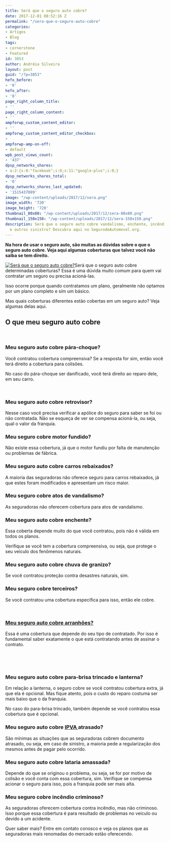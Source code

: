 ```yaml
---
title: Será que o seguro auto cobre?
date: 2017-12-01 08:52:16 Z
permalink: "/sera-que-o-seguro-auto-cobre"
categories:
- Artigos
- Blog
tags:
- cornerstone
- Featured
id: 3853
author: Andréia Silveira
layout: post
guid: "/?p=3853"
hefo_before:
- '0'
hefo_after:
- '0'
page_right_column_title:
- ''
page_right_column_content:
- ''
ampforwp_custom_content_editor:
- ''
ampforwp_custom_content_editor_checkbox:
- 
ampforwp-amp-on-off:
- default
wpb_post_views_count:
- '437'
dpsp_networks_shares:
- a:2:{s:8:"facebook";i:0;s:11:"google-plus";i:0;}
dpsp_networks_shares_total:
- '0'
dpsp_networks_shares_last_updated:
- '1515437089'
image: "/wp-content/uploads/2017/12/sera.png"
image_width: '720'
image_height: '720'
thumbnail_80x80: "/wp-content/uploads/2017/12/sera-80x80.png"
thumbnail_150x150: "/wp-content/uploads/2017/12/sera-150x150.png"
description: Será que o seguro auto cobre vandalismo, enchente, incêndio criminoso
  e outros sinistro? Descubra aqui no SegurodeAutomovel.org.
---
```


**Na hora de usar o seguro auto, são muitas as dúvidas sobre o que o seguro auto cobre. Veja aqui algumas coberturas que talvez você não saiba se tem direito.**

[<img class="alignleft wp-image-3857 size-medium" title="Será que o seguro auto cobre?" src="/wp-content/uploads/2017/12/sera-250x250.png" alt="Será que o seguro auto cobre?" width="250" height="250" srcset="/wp-content/uploads/2017/12/sera-250x250.png 250w, /wp-content/uploads/2017/12/sera-150x150.png 150w, /wp-content/uploads/2017/12/sera-700x700.png 700w, /wp-content/uploads/2017/12/sera-120x120.png 120w, /wp-content/uploads/2017/12/sera-80x80.png 80w, /wp-content/uploads/2017/12/sera.png 720w" sizes="(max-width: 250px) 100vw, 250px" />](/wp-content/uploads/2017/12/sera.png)Será que o seguro auto cobre determinadas coberturas? Essa é uma dúvida muito comum para quem vai contratar um seguro ou precisa acioná-las.

Isso ocorre porque quando contratamos um plano, geralmente não optamos por um plano completo e sim um básico.

Mas quais coberturas diferentes estão cobertas em um seguro auto? Veja algumas delas aqui.

## O que meu seguro auto cobre

&nbsp;

### Meu seguro auto cobre pára-choque?

Você contratou cobertura compreensiva? Se a resposta for sim, então você terá direito a cobertura para colisões.

No caso do pára-choque ser danificado, você terá direito ao reparo dele, em seu carro.

&nbsp;

### Meu seguro auto cobre retrovisor?

Nesse caso você precisa verificar a apólice do seguro para saber se foi ou não contratada. Não se esqueça de ver se compensa acioná-la, ou seja, qual o valor da franquia.

### Meu seguro cobre motor fundido?

Não existe essa cobertura, já que o motor fundiu por falta de manutenção ou problemas de fábrica.

### Meu seguro auto cobre carros rebaixados?

A maioria das seguradoras não oferece seguro para carros rebaixados, já que estes foram modificados e apresentam um risco maior.

### Meu seguro cobre atos de vandalismo?

As seguradoras não oferecem cobertura para atos de vandalismo.

### Meu seguro auto cobre enchente?

Essa coberta depende muito do que você contratou, pois não é válida em todos os planos.

Verifique se você tem a cobertura compreensiva, ou seja, que protege o seu veículo dos fenômenos naturais.

### Meu seguro auto cobre chuva de granizo?

Se você contratou proteção contra desastres naturais, sim.

### Meu seguro cobre terceiros?

Se você contratou uma cobertura específica para isso, então ele cobre.

&nbsp;

### <a href="/seguro-auto-arranhao" target="_blank" rel="noopener">Meu seguro auto cobre arranhões?</a>

Essa é uma cobertura que depende do seu tipo de contratado. Por isso é fundamental saber exatamente o que está contratando antes de assinar o contrato.

&nbsp;

&nbsp;

### Meu seguro auto cobre para-brisa trincado e lanterna?

Em relação a lanterna, o seguro cobre se você contratou cobertura extra, já que ela é opcional. Mas fique atento, pois o custo do reparo costuma ser mais baixo que o da franquia.

No caso do para-brisa trincado, também depende se você contratou essa cobertura que é opcional.

### Meu seguro auto cobre <a href="http://www.ipva.fazenda.sp.gov.br/ipvanet/" target="_blank" rel="noopener">IPVA </a>atrasado?

São mínimas as situações que as seguradoras cobrem documento atrasado, ou seja, em caso de sinistro, a maioria pede a regularização dos mesmos antes de pagar pelo ocorrido.

### Meu seguro auto cobre lataria amassada?

Depende do que se originou o problema, ou seja, se for por motivo de colisão e você conta com essa cobertura, sim. Verifique se compensa acionar o seguro para isso, pois a franquia pode ser mais alta.

### Meu seguro cobre incêndio criminoso?

As seguradoras oferecem cobertura contra incêndio, mas não criminoso. Isso porque essa cobertura é para resultado de problemas no veículo ou devido a um acidente.

Quer saber mais? Entre em contato conosco e veja os planos que as seguradoras mais renomadas do mercado estão oferecendo.